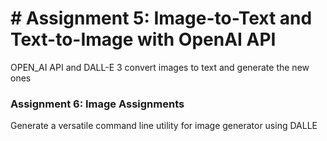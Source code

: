 # # Assignment 5: Image-to-Text and Text-to-Image with OpenAI API
OPEN_AI API and DALL-E 3 convert images to text and generate the new ones

### Assignment 6: Image Assignments
Generate a versatile command line utility for image generator using DALLE
